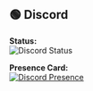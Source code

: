 ## 🟢 Discord
**Status:**  
![Discord Status](https://img.shields.io/badge/dynamic/json?url=https://api.lanyard.rest/v1/users/833509477754994698&query=$.data.discord_status&label=Discord&color=5865F2&logo=discord&logoColor=white)

**Presence Card:**  
[![Discord Presence](https://lanyard.cnrad.dev/api/833509477754994698)](https://discord.com/users/833509477754994698)
